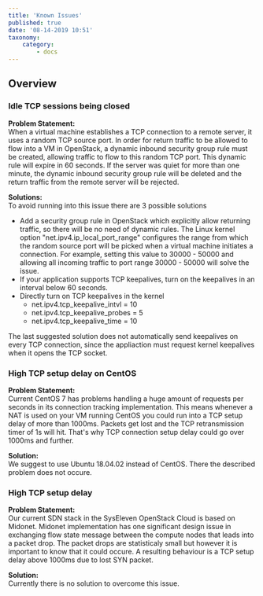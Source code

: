 ```yaml
---
title: 'Known Issues'
published: true
date: '08-14-2019 10:51'
taxonomy:
    category:
        - docs
---
```


## Overview

### Idle TCP sessions being closed

**Problem Statement:**\
When a virtual machine establishes a TCP connection to a remote server, it uses a random TCP source port.
In order for return traffic to be allowed to flow into a VM in OpenStack, a dynamic inbound security group rule must be created, allowing traffic to flow to this random TCP port.
This dynamic rule will expire in 60 seconds. If the server was quiet for more than one minute, the dynamic inbound security group rule will be deleted and the return traffic from the remote server will be rejected.

**Solutions:**\
To avoid running into this issue there are 3 possible solutions

 * Add a security group rule in OpenStack which explicitly allow returning traffic, so there will be no need of dynamic rules. The Linux kernel option "net.ipv4.ip_local_port_range" configures the range from which the random source port will be picked when a virtual machine initiates a connection. For example, setting this value to 30000 - 50000 and allowing all incoming traffic to port range 30000 - 50000 will solve the issue.
 * If your application supports TCP keepalives, turn on the keepalives in an interval below 60 seconds.
 * Directly turn on TCP keepalives in the kernel
    * net.ipv4.tcp_keepalive_intvl = 10 
    * net.ipv4.tcp_keepalive_probes = 5 
    * net.ipv4.tcp_keepalive_time = 10

The last suggested solution does not automatically send keepalives on every TCP connection, since the appliaction must request kernel keepalives when it opens the TCP socket. 

### High TCP setup delay on CentOS 

**Problem Statement:**\
Current CentOS 7 has problems handling a huge amount of requests per seconds in its connection tracking implementation. This means whenever a NAT is used on your VM running CentOS you could run into a TCP setup delay of more than 1000ms. Packets get lost and the TCP retransmission timer of 1s will hit. That's why TCP connection setup delay could go over 1000ms and further.

**Solution:**\
We suggest to use Ubuntu 18.04.02 instead of CentOS. There the described problem does not occure.

### High TCP setup delay

**Problem Statement:**\
Our current SDN stack in the SysEleven OpenStack Cloud is based on Midonet. Midonet implementation has one significant design issue in exchanging flow state message between the compute nodes that leads into a packet drop. The packet drops are statisticaly small but however it is important to know that it could occure. A resulting behaviour is a TCP setup delay above 1000ms due to lost SYN packet.

**Solution:**\
Currently there is no solution to overcome this issue.
